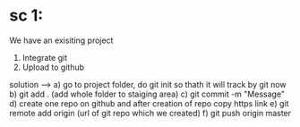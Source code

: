 # sc 1:
We have an exisiting project
1) Integrate git
2) Upload to github

solution --> 
a) go to project folder, do git init so thath it will track by git now
b) git add . (add whole folder to staiging area)
c) git commit -m "Message"
d) create one repo on github and after creation of repo copy https link
e) git remote add origin (url of git repo which we created)
f) git push origin master
